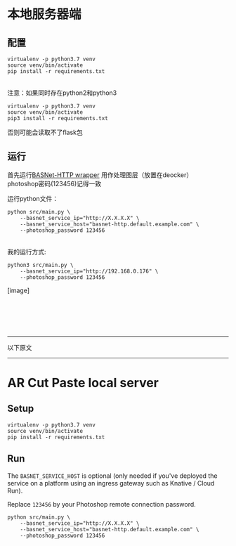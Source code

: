 # 本地服务器端

## 配置

```console
virtualenv -p python3.7 venv
source venv/bin/activate
pip install -r requirements.txt
```
<br>
注意：如果同时存在python2和python3

```console
virtualenv -p python3.7 venv
source venv/bin/activate
pip3 install -r requirements.txt
```
否则可能会读取不了flask包

## 运行
首先运行[BASNet-HTTP wrapper](https://github.com/122537067/basnet-http) 用作处理图层（放置在deocker）
<br/>
photoshop密码(123456)记得一致

运行python文件：<br/>
```console
python src/main.py \
    --basnet_service_ip="http://X.X.X.X" \
    --basnet_service_host="basnet-http.default.example.com" \
    --photoshop_password 123456
```
<br/>
我的运行方式:
<br/>

```console
python3 src/main.py \
    --basnet_service_ip="http://192.168.0.176" \
    --photoshop_password 123456
```

[image]

<br/><br/><br/><br/>
___
以下原文
___
# AR Cut Paste local server

## Setup

```console
virtualenv -p python3.7 venv
source venv/bin/activate
pip install -r requirements.txt
```

## Run

The `BASNET_SERVICE_HOST` is optional (only needed if you've deployed the service
on a platform using an ingress gateway such as Knative / Cloud Run).

Replace `123456` by your Photoshop remote connection password.

```console
python src/main.py \
    --basnet_service_ip="http://X.X.X.X" \
    --basnet_service_host="basnet-http.default.example.com" \
    --photoshop_password 123456
```
